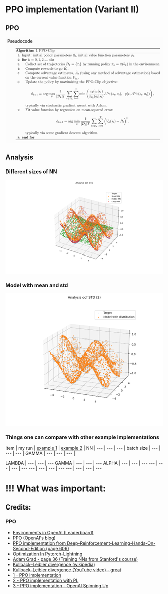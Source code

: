 # PPO implementation (Variant II)

## PPO

![ddpg](static/ppo_pseudocode.png)


## Analysis 

### Different sizes of NN

![](static/Figure_1.png)

### Model with mean and std

![](static/Figure_2.png)

### Things one can compare with other example implementations

Item | my run | [example 1](https://github.com/zzzxxxttt/pytorch_simple_RL/blob/master/ppo_mtcar.py) | [example 2](https://github.com/Abhipanda4/PPO-PyTorch) |
NN | --- | --- | --- |
batch size | --- | --- | --- |
GAMMA | --- | --- | --- |

LAMBDA | --- | --- | ---
GAMMA | --- | --- | ---
ALPHA | --- | --- | ---
--- | --- | --- | ---
--- | --- | --- | ---
--- | --- | --- | ---


# !!! What was important:



## Credits:

### PPO

- [Environments in OpenAI (Leaderboard)](https://github.com/openai/gym/wiki/Leaderboard#lunarlander-v2)
- [PPO (OpenAI's blog)](https://openai.com/blog/openai-baselines-ppo/)
- [PPO implementation from Deep-Reinforcement-Learning-Hands-On-Second-Edition (page 606)](https://github.com/PacktPublishing/Deep-Reinforcement-Learning-Hands-On-Second-Edition/blob/master/Chapter12/02_pong_a2c.py)
- [Optimization In Pytorch-Lightning](https://pytorch-lightning.readthedocs.io/en/latest/common/optimizers.html#automatic-optimization)
- [Adam Grad - page 36 (Training NNs from Stanford's course)](http://cs231n.stanford.edu/slides/2017/cs231n_2017_lecture7.pdf)
- [Kullback–Leibler divergence (wikipedia)](https://en.wikipedia.org/wiki/Kullback%E2%80%93Leibler_divergence)
- [Kullback–Leibler divergence (YouTube video) - great](https://www.youtube.com/watch?v=ErfnhcEV1O8&ab_channel=Aur%C3%A9lienG%C3%A9ron)
- [1 - PPO implementation](https://colab.research.google.com/github/nikhilbarhate99/PPO-PyTorch/blob/master/PPO_colab.ipynb#scrollTo=yr-ZjT_CGyEi)
- [2 - PPO implementation with PL](https://github.com/sid-sundrani/ppo_lightning/blob/master/ppo_model.py)
- [3 - PPO implementation - OpenAI Spinning Up](https://spinningup.openai.com/en/latest/algorithms/ppo.html)









